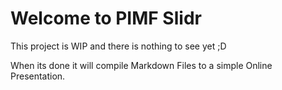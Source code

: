 Welcome to PIMF Slidr
===========================

This project is WIP and there is nothing to see yet ;D

When its done it will compile Markdown Files to a simple Online Presentation.

